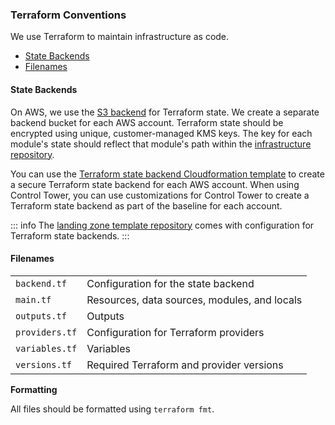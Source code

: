 ### Terraform Conventions

We use Terraform to maintain infrastructure as code.

- [State Backends](#state-backends)
- [Filenames](#filenames)

#### State Backends

On AWS, we use the [S3
backend](https://www.terraform.io/docs/language/settings/backends/s3.html)
for Terraform state. We create a separate backend bucket for each AWS
account. Terraform state should be encrypted using unique,
customer-managed KMS keys. The key for each module's state should
reflect that module's path within the [infrastructure
repository](#infrastructure-repository).

You can use the [Terraform state backend Cloudformation
template](https://github.com/thoughtbot/cloudformation-terraform-state-backend)
to create a secure Terraform state backend for each AWS account. When
using Control Tower, you can use customizations for Control Tower to
create a Terraform state backend as part of the baseline for each
account.

::: info
The [landing zone template
repository](https://github.com/thoughtbot/aws-landing-zone-template) comes with
configuration for Terraform state backends.
:::

#### Filenames

|                |                                              |
| -------------- | -------------------------------------------- |
| `backend.tf`   | Configuration for the state backend          |
| `main.tf`      | Resources, data sources, modules, and locals |
| `outputs.tf`   | Outputs                                      |
| `providers.tf` | Configuration for Terraform providers        |
| `variables.tf` | Variables                                    |
| `versions.tf`  | Required Terraform and provider versions     |

**Formatting**

All files should be formatted using `terraform fmt`.
